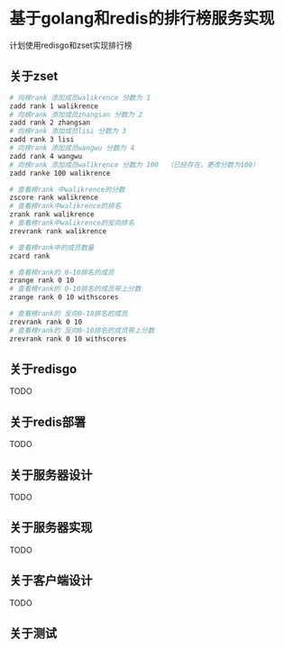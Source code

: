 # 基于golang和redis的排行榜服务实现

计划使用redisgo和zset实现排行榜



## 关于zset

```sh
# 向榜rank 添加成员walikrence 分数为 1
zadd rank 1 walikrence
# 向榜rank 添加成员zhangsan 分数为 2
zadd rank 2 zhangsan
# 向榜rank 添加成员lisi 分数为 3
zadd rank 3 lisi
# 向榜rank 添加成员wangwu 分数为 4
zadd rank 4 wangwu
# 向榜rank 添加成员walikrence 分数为 100  （已经存在，更改分数为100）
zadd ranke 100 walikrence

# 查看榜rank 中walikrence的分数
zscore rank walikrence
# 查看榜rank中walikrence的排名
zrank rank walikrence
# 查看榜rank中walikrence的反向排名
zrevrank rank walikrence

# 查看榜rank中的成员数量
zcard rank

# 查看榜rank的 0-10排名的成员
zrange rank 0 10 
# 查看榜rank的 0-10排名的成员带上分数
zrange rank 0 10 withscores

# 查看榜rank的 反向0-10排名的成员
zrevrank rank 0 10 
# 查看榜rank的 反向0-10排名的成员带上分数
zrevrank rank 0 10 withscores

```

## 关于redisgo
TODO
## 关于redis部署
TODO
## 关于服务器设计
TODO
## 关于服务器实现
TODO
## 关于客户端设计
TODO
## 关于测试